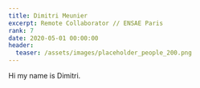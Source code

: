 ```yaml
---
title: Dimitri Meunier
excerpt: Remote Collaborator // ENSAE Paris
rank: 7
date: 2020-05-01 00:00:00
header:
  teaser: /assets/images/placeholder_people_200.png
---
```


Hi my name is Dimitri.
